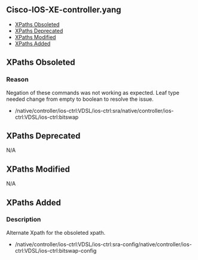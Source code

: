 ## Cisco-IOS-XE-controller.yang


- [XPaths Obsoleted](#xpaths-obsoleted)
- [XPaths Deprecated](#xpaths-deprecated)
- [XPaths Modified](#xpaths-modified)
- [XPaths Added](#xpaths-added)

## XPaths Obsoleted

### Reason

Negation of these commands was not working as expected. Leaf type needed change from empty to boolean to resolve the issue.

- /native/controller/ios-ctrl:VDSL/ios-ctrl:sra/native/controller/ios-ctrl:VDSL/ios-ctrl:bitswap

## XPaths Deprecated

N/A

## XPaths Modified

N/A

## XPaths Added

### Description

Alternate Xpath for the obsoleted xpath.

- /native/controller/ios-ctrl:VDSL/ios-ctrl:sra-config/native/controller/ios-ctrl:VDSL/ios-ctrl:bitswap-config

